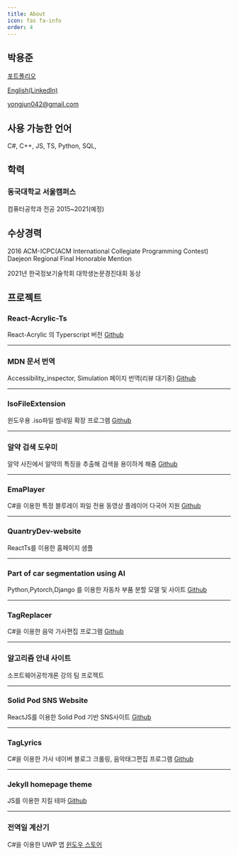 ```yaml
---
title: About
icon: fas fa-info
order: 4
---
```


## 박용준

[포트폴리오](https://yongjun042.github.io/portfolio/)

[English(LinkedIn)](https://www.linkedin.com/in/yongjun-park-63099a135/)

yongjun042@gmail.com

## 사용 가능한 언어

C#, C++, JS, TS, Python, SQL, 

## 학력

### 동국대학교 서울캠퍼스

컴퓨터공학과 전공 2015~2021(예정)

## 수상경력

2016 ACM-ICPC(ACM International Collegiate Programming Contest) Daejeon Regional Final Honorable Mention

2021년 한국정보기술학회 대학생논문경진대회 동상

## 프로젝트

### React-Acrylic-Ts

React-Acrylic 의 Typerscript 버전
[Github](https://github.com/Yongjun042/react-acrylic-ts)

---

### MDN 문서 번역

Accessibility_inspector, Simulation 페이지 번역(리뷰 대기중)
[Github](https://github.com/mdn/translated-content/pull/1994)

---

### IsoFileExtension

윈도우용 .iso파일 썸네일 확장 프로그램
[Github](https://github.com/Yongjun042/IsoFileExtension)

---

### 알약 검색 도우미

알약 사진에서 알약의 특징을 추출해 검색을 용이하게 해줌
[Github](https://github.com/Yongjun042/HCITeam2)

---

### EmaPlayer

C#을 이용한 특정 블루레이 파일 전용 동영상 플레이어 다국어 지원
[Github](https://github.com/Yongjun042/EmaPlayer)

---

### QuantryDev-website

ReactTs를 이용한 홈페이지 샘플

---

### Part of car segmentation using AI

Python,Pytorch,Django 를 이용한 자동차 부품 분할 모델 및 사이트
[Github](https://github.com/CSID-DGU/2020-2-CECD1-Turing-6)

---

### TagReplacer

C#을 이용한 음악 가사편집 프로그램
[Github](https://github.com/Yongjun042/TagReplacer)

---

### 알고리즘 안내 사이트

소프트웨어공학개론 강의 팀 프로젝트

---

### Solid Pod SNS Website

ReactJS를 이용한 Solid Pod 기반 SNS사이트
[Github](https://github.com/CSID-DGU/2019-1-OSSP1-Chobo-5)

---

### TagLyrics

C#을 이용한 가사 네이버 블로그 크롤링, 음악태그편집 프로그램
[Github](https://github.com/Yongjun042/TagLyrics)

---

### Jekyll homepage theme

JS를 이용한 지킬 테마
[Github](https://github.com/Yongjun042/modern-fluent)

---

### 전역일 계산기

C#을 이용한 UWP 앱
[윈도우 스토어](https://www.microsoft.com/ko-kr/p/%EC%A0%84%EC%97%AD%EC%9D%BC-%EA%B3%84%EC%82%B0%EA%B8%B0/9n321jjsmlvb)
